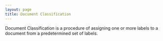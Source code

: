 ```yaml
---
layout: page
title: Document Classification
---
```


Document Classification is a procedure of assigning one or more labels to a document from a predetermined set of labels.